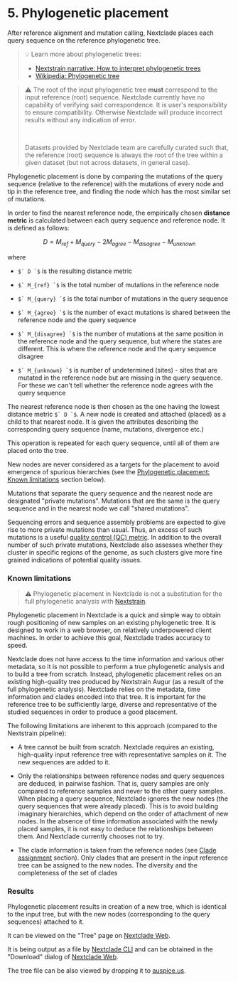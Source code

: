 # 5. Phylogenetic placement

After reference alignment and mutation calling, Nextclade places each query sequence on the reference phylogenetic tree.

> 💡 Learn more about phylogenetic trees:
> - [Nextstrain narrative: How to interpret phylogenetic trees](https://nextstrain.org/narratives/trees-background)
> - [Wikipedia: Phylogenetic tree](https://en.wikipedia.org/wiki/Phylogenetic_tree)
>


> ⚠️ The root of the input phylogenetic tree **must** correspond to the input reference (root) sequence. Nextclade currently have no capability of verifying said correspondence. It is user's responsibility to ensure compatibility. Otherwise Nextclade will produce incorrect results without any indication of error.
>
> <br/>
>
> Datasets provided by Nextclade team are carefully curated such that, the reference (root) sequence is always the root of the tree within a given dataset (but not across datasets, in general case).
>

Phylogenetic placement is done by comparing the mutations of the query sequence (relative to the reference) with the mutations of every node and tip in the reference tree, and finding the node which has the most similar set of mutations.

In order to find the nearest reference node, the empirically chosen **distance metric** is calculated between each query sequence and reference node. It is defined as follows:

```math

D = M_{ref} + M_{query} - 2 M_{agree} - M_{disagree} - M_{unknown}

```

where

- ``$` D `$`` is the resulting distance metric

- ``$` M_{ref} `$`` is the total number of mutations in the reference node

- ``$` M_{query} `$`` is the total number of mutations in the query sequence

- ``$` M_{agree} `$`` is the number of exact mutations is shared between the reference node and the query sequence

- ``$` M_{disagree} `$`` is the number of mutations at the same position in the reference node and the query sequence, but where the states are different. This is where the reference node and the query sequence disagree

- ``$` M_{unknown} `$`` is number of undetermined (sites) - sites that are mutated in the reference node but are missing in the query sequence. For these we can't tell whether the reference node agrees with the query sequence

The nearest reference node is then chosen as the one having the lowest distance metric ``$` D `$``. A new node is created and attached (placed) as a child to that nearest node. It is given the attributes describing the corresponding query sequence (name, mutations, divergence etc.)

This operation is repeated for each query sequence, until all of them are placed onto the tree.

New nodes are never considered as a targets for the placement to avoid emergence of spurious hierarchies (see the [Phylogenetic placement: Known limitations](#known-limitations) section below).

Mutations that separate the query sequence and the nearest node are designated "private mutations". Mutations that are the same is the query sequence and in the nearest node we call "shared mutations".

Sequencing errors and sequence assembly problems are expected to give rise to more private mutations than usual. Thus, an excess of such mutations is a useful [quality control (QC) metric](07-quality-control.md). In addition to the overall number of such private mutations, Nextclade also assesses whether they cluster in specific regions of the genome, as such clusters give more fine grained indications of potential quality issues.

### Known limitations

> ⚠️ Phylogenetic placement in Nextclade is not a substitution for the full phylogenetic analysis with [Nextstrain](https://nextstrain.org).

Phylogenetic placement in Nextclade is a quick and simple way to obtain rough positioning of new samples on an existing phylogenetic tree. It is designed to work in a web browser, on relatively underpowered client machines. In order to achieve this goal, Nextclade trades accuracy to speed.

Nextclade does not have access to the time information and various other metadata, so it is not possible to perform a true phylogenetic analysis and to build a tree from scratch. Instead, phylogenetic placement relies on an existing high-quality tree produced by Nextstrain Augur (as a result of the full phylogenetic analysis). Nextclade relies on the metadata, time information and clades encoded into that tree. It is important for the reference tree to be sufficiently large, diverse and representative of the studied sequences in order to produce a good placement.

The following limitations are inherent to this approach (compared to the Nextstrain pipeline):

- A tree cannot be built from scratch. Nextclade requires an existing, high-quality input reference tree with representative samples on it. The new sequences are added to it.

- Only the relationships between reference nodes and query sequences are deduced, in pairwise fashion. That is, query samples are only compared to reference samples and never to the other query samples. When placing a query sequence, Nextclade ignores the new nodes (the query sequences that were already placed). This is to avoid building imaginary hierarchies, which depend on the order of attachment of new nodes. In the absence of time information associated with the newly placed samples, it is not easy to deduce the relationships between them. And Nextclade currently chooses not to try.

- The clade information is taken from the reference nodes (see [Clade assignment](06-clade-assignment) section). Only clades that are present in the input reference tree can be assigned to the new nodes. The diversity and the completeness of the set of clades

### Results

Phylogenetic placement results in creation of a new tree, which is identical to the input tree, but with the new nodes (corresponding to the query sequences) attached to it.

It can be viewed on the "Tree" page on [Nextclade Web](../nextclade-web).

It is being output as a file by [Nextclade CLI](../nextclade-cli) and can be obtained in the "Download" dialog of [Nextclade Web](../nextclade-web).

The tree file can be also viewed by dropping it to [auspice.us](https://auspice.us).
